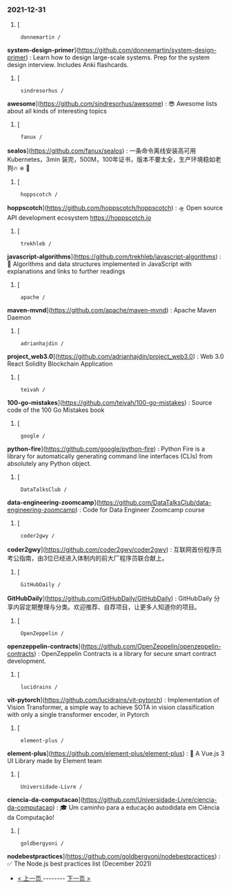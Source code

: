 ### 2021-12-31 
1. [
    

        donnemartin /
**system-design-primer**](https://github.com/donnemartin/system-design-primer) : Learn how to design large-scale systems. Prep for the system design interview. Includes Anki flashcards.
1. [
    

        sindresorhus /
**awesome**](https://github.com/sindresorhus/awesome) : 😎 Awesome lists about all kinds of interesting topics
1. [
    

        fanux /
**sealos**](https://github.com/fanux/sealos) : 一条命令离线安装高可用 Kubernetes，3min 装完，500M，100年证书，版本不要太全，生产环境稳如老狗🔥 ⎈ 🐳
1. [
    

        hoppscotch /
**hoppscotch**](https://github.com/hoppscotch/hoppscotch) : 🛸 Open source API development ecosystem https://hoppscotch.io
1. [
    

        trekhleb /
**javascript-algorithms**](https://github.com/trekhleb/javascript-algorithms) : 📝 Algorithms and data structures implemented in JavaScript with explanations and links to further readings
1. [
    

        apache /
**maven-mvnd**](https://github.com/apache/maven-mvnd) : Apache Maven Daemon
1. [
    

        adrianhajdin /
**project_web3.0**](https://github.com/adrianhajdin/project_web3.0) : Web 3.0 React Solidity Blockchain Application
1. [
    

        teivah /
**100-go-mistakes**](https://github.com/teivah/100-go-mistakes) : Source code of the 100 Go Mistakes book
1. [
    

        google /
**python-fire**](https://github.com/google/python-fire) : Python Fire is a library for automatically generating command line interfaces (CLIs) from absolutely any Python object.
1. [
    

        DataTalksClub /
**data-engineering-zoomcamp**](https://github.com/DataTalksClub/data-engineering-zoomcamp) : Code for Data Engineer Zoomcamp course
1. [
    

        coder2gwy /
**coder2gwy**](https://github.com/coder2gwy/coder2gwy) : 互联网首份程序员考公指南，由3位已经进入体制内的前大厂程序员联合献上。
1. [
    

        GitHubDaily /
**GitHubDaily**](https://github.com/GitHubDaily/GitHubDaily) : GitHubDaily 分享内容定期整理与分类。欢迎推荐、自荐项目，让更多人知道你的项目。
1. [
    

        OpenZeppelin /
**openzeppelin-contracts**](https://github.com/OpenZeppelin/openzeppelin-contracts) : OpenZeppelin Contracts is a library for secure smart contract development.
1. [
    

        lucidrains /
**vit-pytorch**](https://github.com/lucidrains/vit-pytorch) : Implementation of Vision Transformer, a simple way to achieve SOTA in vision classification with only a single transformer encoder, in Pytorch
1. [
    

        element-plus /
**element-plus**](https://github.com/element-plus/element-plus) : 🎉 A Vue.js 3 UI Library made by Element team
1. [
    

        Universidade-Livre /
**ciencia-da-computacao**](https://github.com/Universidade-Livre/ciencia-da-computacao) : 🎓 Um caminho para a educação autodidata em Ciência da Computação!
1. [
    

        goldbergyoni /
**nodebestpractices**](https://github.com/goldbergyoni/nodebestpractices) : ✅ The Node.js best practices list (December 2021) 

- [ < 上一页 ](https://github.com/able8/github-trending-daily-record/blob/master/2021-12-30.md) -------- [ 下一页 > ](https://github.com/able8/github-trending-daily-record/blob/master/2022-01-01.md)